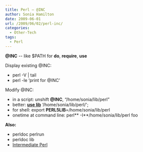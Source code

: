 ```yaml
---
title: Perl – @INC
author: Sonia Hamilton
date: 2009-06-01
url: /2009/06/02/perl-inc/
categories:
  - Other-Tech
tags:
  - Perl
---
```

**@INC** -- like $PATH for **do**, **require**, **use**

<!--more-->

Display existing @INC:

  * perl -V | tail
  * perl -le &#8216;print for @INC&#8217;

Modify @INC:

  * in a script: unshift **@INC**, &#8220;/home/sonia/lib/perl&#8221;
  * better: [**use lib**][1] &#8216;/home/sonia/lib/perl/';
  * for shell: export **PERL5LIB**=/home/sonia/lib/perl
  * onetime at command line: perl** -I**/home/sonia/lib/perl foo

**Also:**

  * perldoc perlrun
  * perldoc lib
  * [Intermediate Perl][2]

 [1]: http://perldoc.perl.org/lib.html
 [2]: http://oreilly.com/catalog/9780596102067/
